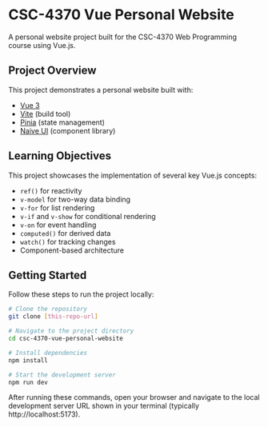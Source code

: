 # CSC-4370 Vue Personal Website

A personal website project built for the CSC-4370 Web Programming course using Vue.js.

## Project Overview

This project demonstrates a personal website built with:
- [Vue 3](https://vuejs.org/)
- [Vite](https://vitejs.dev/) (build tool)
- [Pinia](https://pinia.vuejs.org/) (state management)
- [Naive UI](https://www.naiveui.com/) (component library)

## Learning Objectives

This project showcases the implementation of several key Vue.js concepts:

- `ref()` for reactivity
- `v-model` for two-way data binding
- `v-for` for list rendering
- `v-if` and `v-show` for conditional rendering
- `v-on` for event handling
- `computed()` for derived data
- `watch()` for tracking changes
- Component-based architecture

## Getting Started

Follow these steps to run the project locally:

```bash
# Clone the repository
git clone [this-repo-url]

# Navigate to the project directory
cd csc-4370-vue-personal-website

# Install dependencies
npm install

# Start the development server
npm run dev
```

After running these commands, open your browser and navigate to the local development server URL shown in your terminal (typically http://localhost:5173).